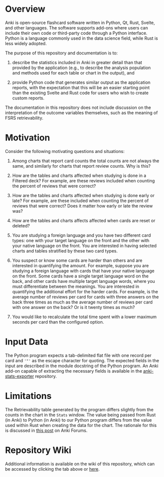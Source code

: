 # Overview

Anki is open-source flashcard software written in Python, Qt, Rust,
Svelte, and other languages. The software supports add-ons where users
can include their own code or third-party code through a Python
interface. Python is a language commonly used in the data science
field, while Rust is less widely adopted.

The purpose of this repository and documentation is to:

1. describe the statistics included in Anki in greater detail than
that provided by the application (e.g., to describe the analysis
population and methods used for each table or chart in the output),
and

2. provide Python code that generates similar output as the
application reports, with the expectation that this will be
an easier starting point than the existing Svelte and Rust
code for users who wish to create custom reports.

The documentation in this repository does not include discussion
on the interpretation of the outcome variables themselves, such
as the meaning of FSRS retrievability.

# Motivation
Consider the following motivating questions and situations:

1. Among charts that report card counts the total counts are not always
the same, and similarly for charts that report review counts. Why
is this?

2. How are the tables and charts affected when studying is done in a
Filtered deck? For example, are these reviews included when counting
the percent of reviews that were correct?

3. How are the tables and charts affected when studying is done early
or late? For example, are these included when counting the percent
of reviews that were correct? Does it matter how early or late the
review was?

4. How are the tables and charts affects affected when cards are
reset or deleted?

5. You are studying a foreign language and you have two different
card types: one with your target language on the front and the other
with your native language on the front. You are interested in having
selected charts and tables stratified by these two card types.

6. You suspect or know some cards are harder than others and are
interested in quantifying the amount. For example, suppose you are
studying a foreign language with cards that have your native language
on the front. Some cards have a single target language word on the
back, and other cards have multiple target language words, where
you must differentiate between the meanings. You are interested in
quantifying the additional effort for the harder cards. For example,
is the average number of reviews per card for cards with three answers
on the back three times as much as the average number of reviews per
card with one answer on the back? Or is it twenty times as much?

7. You would like to recalculate the total time spent with a lower
maximum seconds per card than the configured option.

# Input Data

The Python program expects a tab-delimited flat file with one
record per card and `'"'` as the escape character for quoting.
The expected fields in the input are described in the module
docstring of the Python program. An Anki add-on capable of
extracting the necessary fields is available in the
[anki-stats-exporter](https://github.com/ghrgriner/anki-stats-exporter/)
repository.

# Limitations

The Retrievability table generated by the program differs
slightly from the counts in the chart in the `Stats` window.
The value being passed from Rust (in Anki) to Python (in Anki)
to our Python program differs from the value used within Rust
when creating the data for the chart. The rationale for this
is discussed in [this post](https://forums.ankiweb.net/t/bug-retrievability-in-browser-doesnt-match-retrievability-in-stats-histogram) on Anki Forums.

# Repository Wiki

Additional information is available on the wiki of this
repository, which can be accessed by clicking the tab above or
[here](https://github.com/ghrgriner/anki-stats/wiki).

